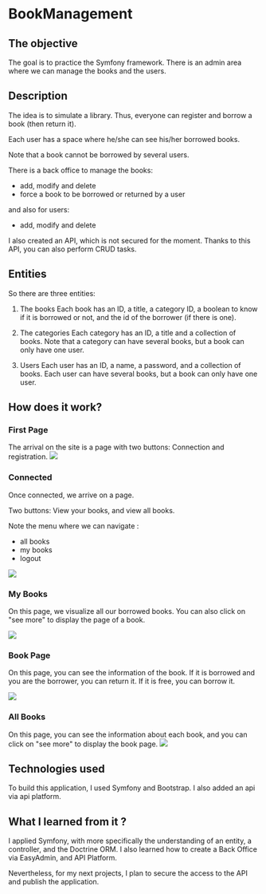 # BookManagement

## The objective 

The goal is to practice the Symfony framework. There is an admin area where we can manage the books and the users.

## Description
The idea is to simulate a library.
Thus, everyone can register and borrow a book (then return it).

Each user has a space where he/she can see his/her borrowed books.

Note that a book cannot be borrowed by several users.

There is a back office to manage the books:
- add, modify and delete
- force a book to be borrowed or returned by a user

and also for users:
- add, modify and delete

I also created an API, which is not secured for the moment.
Thanks to this API, you can also perform CRUD tasks.



## Entities
So there are three entities:

1) The books
Each book has an ID, a title, a category ID, a boolean to know if it is borrowed or not, and the id of the borrower (if there is one).

2) The categories
Each category has an ID, a title and a collection of books.
Note that a category can have several books, but a book can only have one user.

3) Users
Each user has an ID, a name, a password, and a collection of books.
Each user can have several books, but a book can only have one user.


## How does it work?
### First Page
The arrival on the site is a page with two buttons: Connection and registration.
![](pictures_Github/firstpage.png)


### Connected
Once connected, we arrive on a page.

Two buttons: View your books, and view all books.

Note the menu where we can navigate :
- all books
- my books
- logout

![](pictures_Github/connected.png)

### My Books
On this page, we visualize all our borrowed books.
You can also click on "see more" to display the page of a book.

![](pictures_Github/yourbooks.png)

### Book Page
On this page, you can see the information of the book.
If it is borrowed and you are the borrower, you can return it.
If it is free, you can borrow it.

![](pictures_Github/bookPage.png)

### All Books
On this page, you can see the information about each book, and you can click on "see more" to display the book page.
![](pictures_Github/allbooks.png)

## Technologies used
To build this application, I used Symfony and Bootstrap.
I also added an api via api platform.

## What I learned from it ?

I applied Symfony, with more specifically the understanding of an entity, a controller, and the Doctrine ORM.
I also learned how to create a Back Office via EasyAdmin, and API Platform.

Nevertheless, for my next projects, I plan to secure the access to the API and publish the application.
